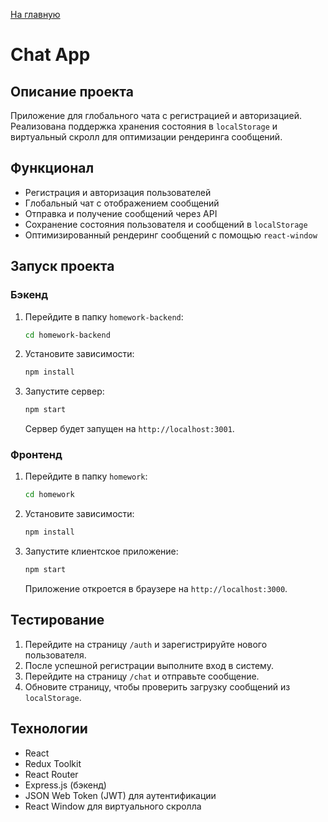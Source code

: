 [На главную](../README.md)

# Chat App

## Описание проекта
Приложение для глобального чата с регистрацией и авторизацией. Реализована поддержка хранения состояния в `localStorage` и виртуальный скролл для оптимизации рендеринга сообщений.

## Функционал
- Регистрация и авторизация пользователей
- Глобальный чат с отображением сообщений
- Отправка и получение сообщений через API
- Сохранение состояния пользователя и сообщений в `localStorage`
- Оптимизированный рендеринг сообщений с помощью `react-window`

## Запуск проекта

### Бэкенд
1. Перейдите в папку `homework-backend`:
   ```sh
   cd homework-backend
   ```
2. Установите зависимости:
   ```sh
   npm install
   ```
3. Запустите сервер:
   ```sh
   npm start
   ```
   Сервер будет запущен на `http://localhost:3001`.

### Фронтенд
1. Перейдите в папку `homework`:
   ```sh
   cd homework
   ```
2. Установите зависимости:
   ```sh
   npm install
   ```
3. Запустите клиентское приложение:
   ```sh
   npm start
   ```
   Приложение откроется в браузере на `http://localhost:3000`.

## Тестирование
1. Перейдите на страницу `/auth` и зарегистрируйте нового пользователя.
2. После успешной регистрации выполните вход в систему.
3. Перейдите на страницу `/chat` и отправьте сообщение.
4. Обновите страницу, чтобы проверить загрузку сообщений из `localStorage`.

## Технологии
- React
- Redux Toolkit
- React Router
- Express.js (бэкенд)
- JSON Web Token (JWT) для аутентификации
- React Window для виртуального скролла

